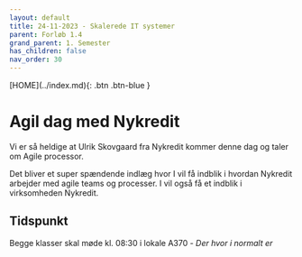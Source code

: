 ```yaml
---
layout: default
title: 24-11-2023 - Skalerede IT systemer
parent: Forløb 1.4
grand_parent: 1. Semester
has_children: false
nav_order: 30
---
```


<span class="fs-1">
[HOME](../index.md){: .btn .btn-blue }
</span>

# Agil dag med Nykredit
Vi er så heldige at Ulrik Skovgaard fra Nykredit kommer denne dag og taler om Agile processor.

Det bliver et super spændende indlæg hvor I vil få indblik i hvordan Nykredit arbejder med agile teams og processer. I vil også få et indblik i virksomheden Nykredit.

## Tidspunkt
Begge klasser skal møde kl. 08:30 i lokale A370 - *Der hvor i normalt er*
